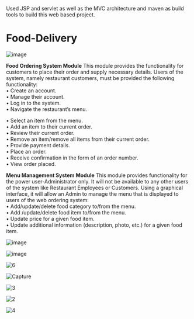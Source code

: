 Used JSP and servlet as well as the MVC architecture and maven as build tools to build this web based project.


# Food-Delivery
![image](https://user-images.githubusercontent.com/69872931/179301513-c2a9f7fd-0929-4b5a-ab50-6b0dba2e872c.png)

**Food Ordering System Module**
This module provides the functionality for customers to place their order and supply necessary details. Users of the system, namely restaurant customers, must be provided the following functionality: <br/>
•	Create an account.  <br/>
•	Manage their account. <br/>
•	Log in to the system. <br/>
•	Navigate the restaurant’s menu. <br/>
 
•	Select an item from the menu. <br/>
•	Add an item to their current order. <br/>
•	Review their current order. <br/>
•	Remove an item/remove all items from their current order. <br/>
•	Provide payment details. <br/>
•	Place an order. <br/>
•	Receive confirmation in the form of an order number. <br/>
•	View order placed. <br/>

**Menu Management System Module**
This module provides functionality for the power user-Administrator only. It will not be available to any other users of the system like Restaurant Employees or Customers.
Using a graphical interface, it will allow an Admin to manage the menu that is displayed to users of the web ordering system: <br/>
•	Add/update/delete food category to/from the menu. <br/>
•	Add /update/delete food item to/from the menu. <br/>
•	Update price for a given food item. <br/>
•	Update additional information (description, photo, etc.) for a given food item. <br/>

![image](https://user-images.githubusercontent.com/69872931/179301643-de3f638a-3bc4-46e6-8cd2-821eeb68894f.png)

![image](https://user-images.githubusercontent.com/69872931/179301706-44c2338e-c9b5-4ecf-b306-b5444e0574e2.png)

![6](https://user-images.githubusercontent.com/69872931/179866402-b0dc8414-8d10-461c-ad46-915652b76b28.PNG)

![Capture](https://user-images.githubusercontent.com/69872931/179866254-b2226f0e-b3ff-48da-9f18-8acbbdd6aa52.PNG)

![3](https://user-images.githubusercontent.com/69872931/179866268-99804139-9746-4b39-905f-2c4478721711.PNG)

![2](https://user-images.githubusercontent.com/69872931/179866278-8d238c2f-a528-48b6-b979-a61de92828c7.PNG)

![4](https://user-images.githubusercontent.com/69872931/179866287-90c864e3-0301-424c-a858-7c2ea10fa72f.PNG)

